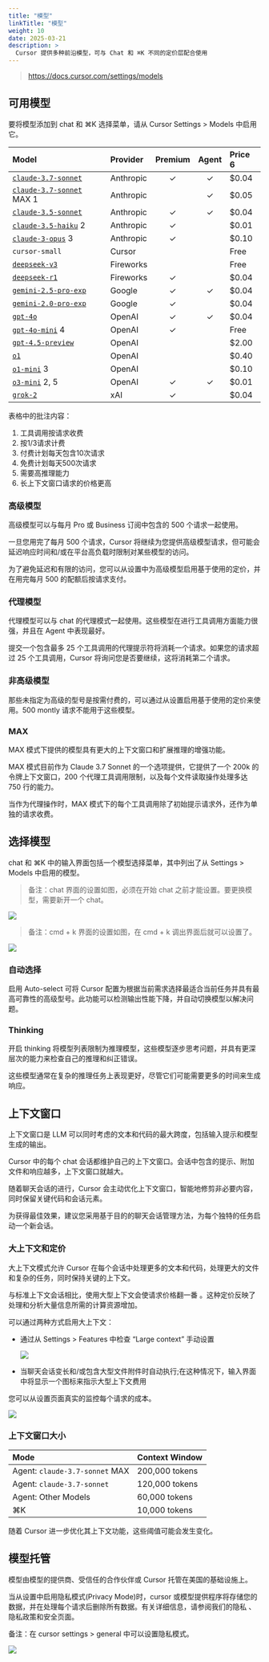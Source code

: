 ```yaml
---
title: "模型"
linkTitle: "模型"
weight: 10
date: 2025-03-21
description: >
  Cursor 提供多种前沿模型，可与 Chat 和 ⌘K 不同的定价层配合使用
---
```


> https://docs.cursor.com/settings/models

## 可用模型

要将模型添加到 chat 和 ⌘K 选择菜单，请从 Cursor Settings > Models 中启用它。

| Model                                                        | Provider  | Premium | Agent | Price 6 |
| :----------------------------------------------------------- | :-------- | :-----: | :---: | :----- |
| [`claude-3.7-sonnet`](https://www.anthropic.com/claude/sonnet) | Anthropic |    ✓    |   ✓   | $0.04  |
| [`claude-3.7-sonnet`](https://www.anthropic.com/claude/sonnet) MAX 1 | Anthropic |         |   ✓   | $0.05  |
| [`claude-3.5-sonnet`](https://www.anthropic.com/claude/sonnet) | Anthropic |    ✓    |   ✓   | $0.04  |
| [`claude-3.5-haiku`](https://www.anthropic.com/claude/haiku) 2 | Anthropic |    ✓    |       | $0.01  |
| [`claude-3-opus`](https://www.anthropic.com/news/claude-3-family) 3 | Anthropic |    ✓    |       | $0.10  |
| `cursor-small`                                               | Cursor    |         |       | Free   |
| [`deepseek-v3`](https://www.deepseek.com/)                   | Fireworks |         |       | Free   |
| [`deepseek-r1`](https://www.deepseek.com/)                   | Fireworks |    ✓    |       | $0.04  |
| [`gemini-2.5-pro-exp`](https://blog.google/technology/google-deepmind/gemini-model-thinking-updates-march-2025/) | Google    |    ✓    |   ✓   | $0.04  |
| [`gemini-2.0-pro-exp`](https://blog.google/technology/google-deepmind/gemini-model-updates-february-2025/) | Google    |    ✓    |       | $0.04  |
| [`gpt-4o`](https://openai.com/index/hello-gpt-4o/)           | OpenAI    |    ✓    |   ✓   | $0.04  |
| [`gpt-4o-mini`](https://openai.com/gpt-4o-mini) 4            | OpenAI    |    ✓    |       | Free   |
| [`gpt-4.5-preview`](https://openai.com/index/introducing-gpt-4-5/) | OpenAI    |         |       | $2.00  |
| [`o1`](https://openai.com/index/learning-to-reason-with-llms/) | OpenAI    |         |       | $0.40  |
| [`o1-mini`](https://openai.com/index/openai-o1-mini-advancing-cost-efficient-reasoning/) 3 | OpenAI    |         |       | $0.10  |
| [`o3-mini`](https://openai.com/index/openai-o3-mini/) 2, 5   | OpenAI    |    ✓    |   ✓   | $0.01  |
| [`grok-2`](https://x.ai/blog/grok-1212)                      | xAI       |    ✓    |       | $0.04  |

表格中的批注内容：

1. 工具调用按请求收费
2. 按1/3请求计费
3. 付费计划每天包含10次请求
4. 免费计划每天500次请求
5. 需要高推理能力
6. 长上下文窗口请求的价格更高

### 高级模型

高级模型可以与每月 Pro 或 Business 订阅中包含的 500 个请求一起使用。

一旦您用完了每月 500 个请求，Cursor 将继续为您提供高级模型请求，但可能会延迟响应时间和/或在平台高负载时限制对某些模型的访问。

为了避免延迟和有限的访问，您可以从设置中为高级模型启用基于使用的定价，并在用完每月 500 的配额后按请求支付。

### 代理模型

代理模型可以与 chat 的代理模式一起使用。这些模型在进行工具调用方面能力很强，并且在 Agent 中表现最好。

提交一个包含最多 25 个工具调用的代理提示符将消耗一个请求。如果您的请求超过 25 个工具调用，Cursor 将询问您是否要继续，这将消耗第二个请求。

### 非高级模型

那些未指定为高级的型号是按需付费的，可以通过从设置启用基于使用的定价来使用。500 montly 请求不能用于这些模型。

### MAX

MAX 模式下提供的模型具有更大的上下文窗口和扩展推理的增强功能。

MAX 模式目前作为 Claude 3.7 Sonnet 的一个选项提供，它提供了一个 200k 的令牌上下文窗口，200 个代理工具调用限制，以及每个文件读取操作处理多达 750 行的能力。

当作为代理操作时，MAX 模式下的每个工具调用除了初始提示请求外，还作为单独的请求收费。

## 选择模型

chat 和 ⌘K 中的输入界面包括一个模型选择菜单，其中列出了从 Settings > Models 中启用的模型。

> 备注：chat 界面的设置如图，必须在开始 chat 之前才能设置。要更换模型，需要新开一个 chat。

![](images/select-model.png)

> 备注：cmd + k 界面的设置如图，在 cmd + k 调出界面后就可以设置了。

![](images/select-model2.png)

### 自动选择

启用  Auto-select 可将 Cursor 配置为根据当前需求选择最适合当前任务并具有最高可靠性的高级型号。此功能可以检测输出性能下降，并自动切换模型以解决问题。

### Thinking

开启 thinking 将模型列表限制为推理模型，这些模型逐步思考问题，并具有更深层次的能力来检查自己的推理和纠正错误。

这些模型通常在复杂的推理任务上表现更好，尽管它们可能需要更多的时间来生成响应。

## 上下文窗口

上下文窗口是 LLM 可以同时考虑的文本和代码的最大跨度，包括输入提示和模型生成的输出。

Cursor 中的每个 chat 会话都维护自己的上下文窗口。会话中包含的提示、附加文件和响应越多，上下文窗口就越大。

随着聊天会话的进行，Cursor 会主动优化上下文窗口，智能地修剪非必要内容，同时保留关键代码和会话元素。

为获得最佳效果，建议您采用基于目的的聊天会话管理方法，为每个独特的任务启动一个新会话。

### 大上下文和定价

大上下文模式允许 Cursor 在每个会话中处理更多的文本和代码，处理更大的文件和复杂的任务，同时保持关键的上下文。

与标准上下文会话相比，使用大型上下文会使请求价格翻一番 。这种定价反映了处理和分析大量信息所需的计算资源增加。

可以通过两种方式启用大上下文：

- 通过从 Settings > Features 中检查 “Large context” 手动设置

  ![](images/enable-large-context.png)

- 当聊天会话变长和/或包含大型文件附件时自动执行;在这种情况下，输入界面中将显示一个图标来指示大型上下文费用

您可以从设置页面真实的监控每个请求的成本。

![](images/review-charges.png)



### 上下文窗口大小

| Mode                           | Context Window |
| :----------------------------- | :------------- |
| Agent: `claude-3.7-sonnet` MAX | 200,000 tokens |
| Agent: `claude-3.7-sonnet`     | 120,000 tokens |
| Agent: Other Models            | 60,000 tokens  |
| ⌘K                             | 10,000 tokens  |

随着 Cursor 进一步优化其上下文功能，这些阈值可能会发生变化。

## 模型托管

模型由模型的提供商、受信任的合作伙伴或 Cursor 托管在美国的基础设施上。

当从设置中启用隐私模式(Privacy Mode)时，cursor 或模型提供程序将存储您的数据，并在处理每个请求后删除所有数据。有关详细信息，请参阅我们的隐私 、 隐私政策和安全页面。

备注：在 cursor settings > general 中可以设置隐私模式。

![](images/private-model.png)




